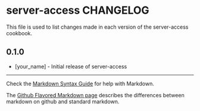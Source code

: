 server-access CHANGELOG
=======================

This file is used to list changes made in each version of the server-access cookbook.

0.1.0
-----
- [your_name] - Initial release of server-access

- - -
Check the [Markdown Syntax Guide](http://daringfireball.net/projects/markdown/syntax) for help with Markdown.

The [Github Flavored Markdown page](http://github.github.com/github-flavored-markdown/) describes the differences between markdown on github and standard markdown.
